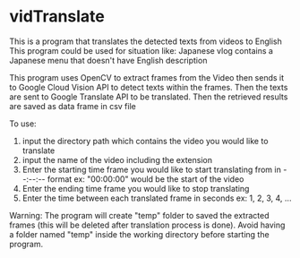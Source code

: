# vidTranslate

This is a program that translates the detected texts from videos to English
This program could be used for situation like:
  Japanese vlog contains a Japanese menu that doesn't have English description


This program uses OpenCV to extract frames from the Video then sends it to Google Cloud Vision API to detect texts within the frames. Then the texts are sent to Google Translate API to be translated. Then the retrieved results are saved as data frame in csv file

To use:

1. input the directory path which contains the video you would like to translate
2. input the name of the video including the extension
3. Enter the starting time frame you would like to start translating from in --:--:-- format
        ex: "00:00:00" would be the start of the video
4. Enter the ending time frame you would like to stop translating
5. Enter the time between each translated frame in seconds
        ex: 1, 2, 3, 4, ...


Warning:
  The program will create "temp" folder to saved the extracted frames (this will be deleted after translation process is done). Avoid having a folder named "temp" inside the working directory before starting the program.
